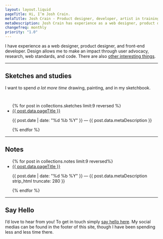 ```yaml
---
layout: layout.liquid
pageTitle: Hi, I’m Josh Crain.
metaTitle: Josh Crain - Product designer, developer, artist in training
metaDescription: Josh Crain has experience as a web designer, product designer, and front-end developer. Design allows Josh to make an impact through user advocacy, research, web standards, and code.
changefreq: monthly
priority: "1.0"
---
```

<p class="text--larger">I have experience as a web designer, product designer, and front-end developer. Design allows me to make an impact through user advocacy, research, web standards, and code. There are also <a href="/about/">other interesting things</a>.</p>

<hr>
 
## Sketches and studies
I want to spend <em>a lot more time</em> drawing, painting, and in my sketchbook.

<ul class="flex--articles flex--articles--3" style="padding-top:2em;">
{% for post in collections.sketches limit:9 reversed %}
<li>    
    <!--<img class="lazy" data-src="{{post.data.metaImage}}" alt="Artwork {{ post.data.pageTitle }}">-->
    <a href="{{ post.url }}" class="text--larger">{{ post.data.pageTitle }}</a>
    <p><span class="text--secondary small-caps">{{ post.date | date: "%d %b %Y" }}</span> &mdash; {{ post.data.metaDescription }}</p>
</li>
{% endfor %} 
</ul>

<hr>

## Notes
<ul class="list--articles">
{% for post in collections.notes limit:9 reversed%}
<li>    
    <a href="{{ post.url }}" class="text--larger">{{ post.data.pageTitle }}</a>
    <p><span class="text--secondary small-caps">{{ post.date | date: "%d %b %Y" }}</span> &mdash; {{ post.data.metaDescription strip_html truncate: 280 }}</p>
</li>
{% endfor %} 
</ul>

<hr>

## Say Hello
I’d love to hear from you! To get in touch simply [say hello here](/say-hello/). My social medias can be found in the footer of this site, though I have been spending less and less time there. 